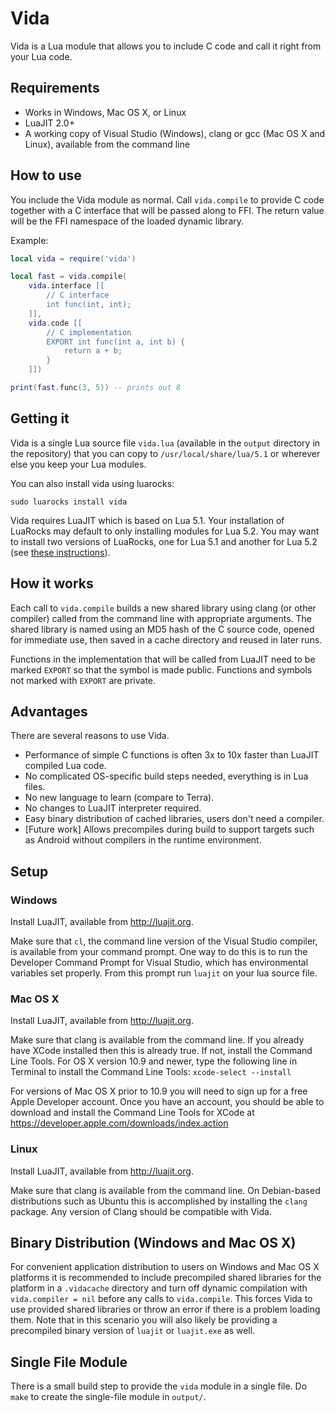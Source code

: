 # Vida

Vida is a Lua module that allows you to include C code and call it
right from your Lua code. 

## Requirements

* Works in Windows, Mac OS X, or Linux
* LuaJIT 2.0+
* A working copy of Visual Studio (Windows),
clang or gcc (Mac OS X and Linux), available from the command line

## How to use

You include the Vida module as normal. Call `vida.compile` to provide
C code together with a C interface that will be passed along to
FFI. The return value will be the FFI namespace of the loaded dynamic
library.

Example:

```lua
local vida = require('vida')

local fast = vida.compile(
    vida.interface [[
        // C interface
        int func(int, int);
    ]],
    vida.code [[
        // C implementation
        EXPORT int func(int a, int b) {
            return a + b;
        }
    ]])

print(fast.func(3, 5)) -- prints out 8
```

## Getting it

Vida is a single Lua source file `vida.lua` (available in the `output`
directory in the repository) that you can copy to `/usr/local/share/lua/5.1`
or wherever else you keep your Lua modules.

You can also install vida using luarocks:
```
sudo luarocks install vida
```
Vida requires LuaJIT which is based on Lua 5.1. Your installation
of LuaRocks may default to only installing modules for Lua 5.2.
You may want to install two versions of LuaRocks, one for Lua 5.1 and
another for Lua 5.2 (see [these instructions](http://stackoverflow.com/questions/20321560/how-do-install-libraries-for-both-lua5-2-and-5-1-using-luarocks)).

## How it works

Each call to `vida.compile` builds a new shared library using clang
(or other compiler) called from the command line with appropriate arguments.
The shared library is named using an MD5 hash of the C source code,
opened for immediate use, then saved in a cache directory and reused in
later runs.

Functions in the implementation that will be called from LuaJIT need to
be marked `EXPORT` so that the symbol is made public. Functions
and symbols not marked with `EXPORT` are private.

## Advantages

There are several reasons to use Vida. 

* Performance of simple C functions is often 3x to 10x faster than LuaJIT
compiled Lua code.
* No complicated OS-specific build steps needed, everything is in Lua files.
* No new language to learn (compare to Terra).
* No changes to LuaJIT interpreter required.
* Easy binary distribution of cached libraries, users don't need a compiler.
* [Future work] Allows precompiles during build to support targets
such as Android without compilers in the runtime environment.

## Setup

### Windows

Install LuaJIT, available from http://luajit.org.

Make sure that `cl`, the command line version of the Visual Studio compiler,
is available from your command prompt. One way to do this is to run the
Developer Command Prompt for Visual Studio, which has environmental
variables set properly. From this prompt run `luajit` on your lua source
file.

### Mac OS X

Install LuaJIT, available from http://luajit.org.

Make sure that clang is available from the command line. If you already
have XCode installed then this is already true. If not, install the Command Line
Tools. For OS X version 10.9 and newer, type the following line in Terminal
to install the Command Line Tools: `xcode-select --install`

For versions of Mac OS X prior to 10.9 you will need to sign up for a
free Apple Developer account. Once you have an account, you should be
able to download and install the Command Line Tools for XCode at
https://developer.apple.com/downloads/index.action

### Linux

Install LuaJIT, available from http://luajit.org.

Make sure that clang is available from the command line. On Debian-based
distributions such as Ubuntu this is accomplished by installing the ``clang``
package. Any version of Clang should be compatible with Vida.

## Binary Distribution (Windows and Mac OS X)

For convenient application distribution to users on Windows and Mac OS X platforms
it is recommended to include precompiled shared libraries for the platform
in a `.vidacache` directory and turn off dynamic compilation
with `vida.compiler = nil` before any calls to `vida.compile`. This
forces Vida to use provided shared libraries or throw an error if there
is a problem loading them. Note that in this scenario you will also
likely be providing a precompiled binary version of `luajit` or
`luajit.exe` as well.

## Single File Module

There is a small build step to provide the `vida` module in a single
file. Do `make` to create the single-file module in `output/`.
